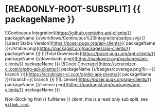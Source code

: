 # [READONLY-ROOT-SUBSPLIT] {{ packageName }}


![Continuous Integration](https://github.com/php-api-clients/{{ packageName }}/workflows/Continuous%20Integration/badge.svg)
[![Latest Stable Version](https://poser.pugx.org/api-clients/{{ packageName }}/v/stable.png)](https://packagist.org/packages/api-clients/{{ packageName }})
[![Total Downloads](https://poser.pugx.org/api-clients/{{ packageName }}/downloads.png)](https://packagist.org/packages/api-clients/{{ packageName }})
[![Code Coverage](https://scrutinizer-ci.com/g/php-api-clients/{{ packageName }}/badges/coverage.png?b=={{ branch }})](https://scrutinizer-ci.com/g/php-api-clients/{{ packageName }}/?branch={{ branch }})
[![License](https://poser.pugx.org/api-clients/{{ packageName }}/license.png)](https://packagist.org/packages/api-clients/{{ packageName }})

Non-Blocking first {{ fullName }} client, this is a read only sub split, see [`github-root`](https://github.com/php-api-clients/github-root).
